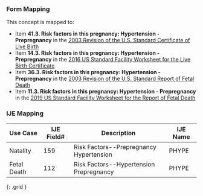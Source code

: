 ### Form Mapping
This concept is mapped to:
 * Item **41.3. Risk factors in this pregnancy: Hypertension - Prepregnancy** in the [2003 Revision of the U.S. Standard Certificate of Live Birth](https://www.cdc.gov/nchs/data/dvs/birth11-03final-ACC.pdf)
 * Item **14.3. Risk factors in this pregnancy: Hypertension - Prepregnancy** in the [2016 US Standard Facility Worksheet for the Live Birth Certificate](https://www.cdc.gov/nchs/data/dvs/facility-worksheet-2016-508.pdf)
 * Item **36.3. Risk factors in this pregnancy: Hypertension - Prepregnancy** in the [2003 Revision of the U.S. Standard Report of Fetal Death](https://www.cdc.gov/nchs/data/dvs/FDEATH11-03finalACC.pdf)
 * Item **11.3. Risk factors in this pregnancy: Hypertension - Prepregnancy** in the [2019 US Standard Facility Worksheet for the Report of Fetal Death](https://www.cdc.gov/nchs/data/dvs/fetal-death-facility-worksheet-2019-508.pdf)

### IJE Mapping

| **Use Case** | **IJE Field#** | **Description** | **IJE Name** |
| ------------ | -------------- | --------------- | ------------ |
| Natality | 159 | Risk Factors--Prepregnancy Hypertension  | PHYPE |
| Fetal Death | 112 | Risk Factors--Hypertension Prepregnancy | PHYPE |
{: .grid }
